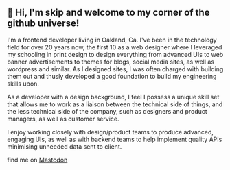## 👋 Hi, I'm skip and welcome to my corner of the github universe!

I'm a frontend developer living in Oakland, Ca. I've been in the technology field for over 20 years now, the first 10 as a web designer where I leveraged my schooling in print design  to design everything from advanced UIs to web banner advertisements to themes for blogs, social media sites, as well as wordpress and similar. As I designed sites, I was often charged with building them out and thusly developed a good foundation to build my engineering skills upon.

As a developer with a design background, I feel I possess a unique skill set that allows me to work as a liaison between the technical side of things, and the less technical side of the company, such as designers and product managers, as well as customer service.

I enjoy working closely with design/product teams to produce advanced, engaging UIs, as well as with backend teams to help implement quality APIs minimising unneeded data sent to client.

find me on <a rel="me" href="https://mastodon.social/@Jinx_138">Mastodon</a>
